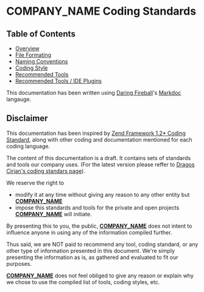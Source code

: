 # __COMPANY_NAME__ Coding Standards

## Table of Contents

* [Overview](docs/overview.md)
* [File Formating](docs/file-formating.md)
* [Naming Conventions](docs/naming-conventions.md)
* [Coding Style](docs/coding-style.md)
* [Recommended Tools](docs/recommended-tools.md)
* [Recommended Tools / IDE Plugins](docs/recommended-tools-ide-plugins.md)


This documentation has been written using [Daring Fireball](http://daringfireball.net/)'s [Markdoc](http://daringfireball.net/projects/markdown/syntax) langauge.

## Disclaimer

This documentation has been inspired by [Zend Framework 1.2* Coding Standard](http://framework.zend.com/manual/1.12/en/coding-standard.html), along with other coding and documentation mentioned for each coding language.

The content of this documentation is a draft. It contains sets of standards and tools our company uses. (For the latest version please reffer to [Dragos Cirjan's coding standars page](https://github.com/dragoscirjan/coding-standards)).

We reserve the right to
* modify it at any time without giving any reason to any other entity but [__COMPANY_NAME__](https://__COMPANY_URL__)
* impose this standards and tools for the private and open projects [__COMPANY_NAME__](https://__COMPANY_URL__) will initiate.

By presenting this to you, the public, [__COMPANY_NAME__](https://__COMPANY_URL__) does not intent to influence anyone in using any of the information compiled further.

Thus said, we are NOT paid to recommend any tool, coding standard, or any other type of information presented in this document. We're simply presenting the information as is, as gathered and evaluated to fit our purposes.

[__COMPANY_NAME__](https://__COMPANY_URL__) does not feel obliged to give any reason or explain why we chose to use the compiled list of tools, coding styles, etc.
